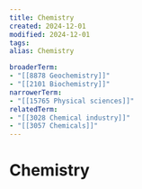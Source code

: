 ```yaml
---
title: Chemistry
created: 2024-12-01
modified: 2024-12-01
tags: 
alias: Chemistry

broaderTerm:
- "[[8878 Geochemistry]]"
- "[[2101 Biochemistry]]"
narrowerTerm:
- "[[15765 Physical sciences]]"
relatedTerm:
- "[[3028 Chemical industry]]"
- "[[3057 Chemicals]]"
---
```

# Chemistry
